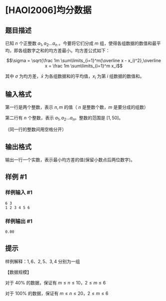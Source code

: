 # [HAOI2006]均分数据

## 题目描述

已知 $n$ 个正整数 $a_1,a_2 ... a_n$ 。今要将它们分成 $m$ 组，使得各组数据的数值和最平均，即各组数字之和的均方差最小。均方差公式如下：

$$\sigma = \sqrt{\frac 1m \sum\limits_{i=1}^m(\overline x - x_i)^2},\overline x = \frac 1m \sum\limits_{i=1}^m x_i$$

其中 $\sigma$ 为均方差，$\bar{x}$ 为各组数据和的平均值，$x_i$ 为第 $i$ 组数据的数值和。

## 输入格式

第一行是两个整数，表示 $n,m$ 的值（ $n$ 是整数个数，$m$ 是要分成的组数）

第二行有 $n$ 个整数，表示 $a_1,a_2 ... a_n$。整数的范围是 $[1,50]$。

（同一行的整数间用空格分开）


## 输出格式

输出一行一个实数，表示最小均方差的值(保留小数点后两位数字)。


## 样例 #1

### 样例输入 #1
```
6 3
1 2 3 4 5 6
```

### 样例输出 #1

```
0.00
```

## 提示

样例解释：$1,6$、$2,5$、$3,4$ 分别为一组

【数据规模】

对于 $40\%$ 的数据，保证有 $m \le n \le 10$，$2 \le m \le 6$

对于 $100\%$ 的数据，保证有 $m \le n \le 20$，$2 \le m \le 6$

